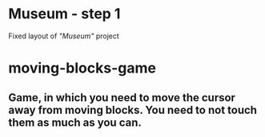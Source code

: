 
# Museum - step 1

Fixed layout of *"Museum"* project

# moving-blocks-game

## Game, in which you need to move the cursor away from moving blocks. You need to not touch them as much as you can.


